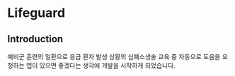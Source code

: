 # Lifeguard
## Introduction
예비군 훈련의 일환으로 응급 환자 발생 상황의 심폐소생술 교육 중 자동으로 도움을 요청하는 앱이 있으면 좋겠다는 생각에 개발을 시작하게 되었습니다.
